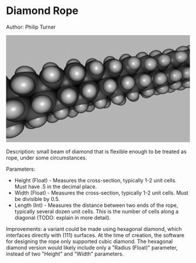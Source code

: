 # Diamond Rope

Author: Philip Turner

![Image 1](./DiamondRope_Image1.jpg)

Description: small beam of diamond that is flexible enough to be treated as rope, under some circumstances.

Parameters:
- Height (Float) - Measures the cross-section, typically 1-2 unit cells. Must have .5 in the decimal place.
- Width (Float) - Measures the cross-section, typically 1-2 unit cells. Must be divisible by 0.5.
- Length (Int) - Measures the distance between two ends of the rope, typically several dozen unit cells. This is the number of cells along a diagonal (TODO: explain in more detail).

Improvements: a variant could be made using hexagonal diamond, which interfaces directly with (111) surfaces. At the time of creation, the software for designing the rope only supported cubic diamond. The hexagonal diamond version would likely include only a "Radius (Float)" parameter, instead of two "Height" and "Width" parameters.
